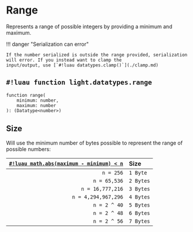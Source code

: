 # Range

Represents a range of possible integers by providing a minimum and maximum.

!!! danger "Serialization can error"

    If the number serialized is outside the range provided, serialization will error. If you instead want to clamp the
    input/output, use [`#!luau datatypes.clamp()`](./clamp.md)

## `#!luau function light.datatypes.range`

```luau title='<!-- shared --> <!-- sync -->'
function range(
    minimum: number,
    maximum: number
): (Datatype<number>)
```

## Size

Will use the minimum number of bytes possible to represent the range of possible numbers:

| <a href="https://create.roblox.com/docs/reference/engine/libraries/math#abs" target="_blank">`#!luau math.abs(maximum - minimum) < n`</a>  | Size      |
| -----------------------------------------------------------------------------------------------------------------------------------------: | :-------- |
| `n = 256`                                                                                                                                  | `1 Byte`  |
| `n = 65,536`                                                                                                                               | `2 Bytes` |
| `n = 16,777,216`                                                                                                                           | `3 Bytes` |
| `n = 4,294,967,296`                                                                                                                        | `4 Bytes` |
| `n = 2 ^ 40`                                                                                                                               | `5 Bytes` |
| `n = 2 ^ 48`                                                                                                                               | `6 Bytes` |
| `n = 2 ^ 56`                                                                                                                               | `7 Bytes` |
